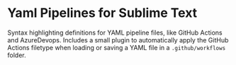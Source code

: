 # Yaml Pipelines for Sublime Text

Syntax highlighting definitions for YAML pipeline files, like GitHub Actions and AzureDevops.
Includes a small plugin to automatically apply the GitHub Actions filetype when loading or saving a YAML file in a `.github/workflows` folder.

